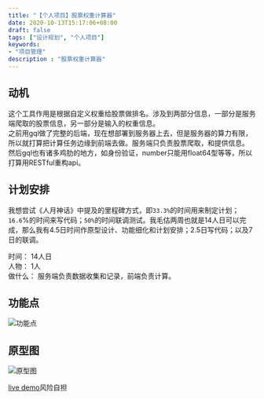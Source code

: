 ```yaml
---
title: "【个人项目】股票权重计算器"
date: 2020-10-13T15:17:06+08:00
draft: false
tags: ["设计规划", "个人项目"]
keywords:
- "项目管理"
description : "股票权重计算器"
---
```


## 动机
这个工具作用是根据自定义权重给股票做排名。涉及到两部分信息，一部分是服务端爬取的股票信息，另一部分是输入的权重信息。  
之前用gql做了完整的后端，现在想部署到服务器上去，但是服务器的算力有限，所以就打算把计算任务边缘到前端去做。服务端只负责股票爬取，和提供信息。
然后gql也有诸多鸡肋的地方，如身份验证，number只能用float64型等等，所以打算用RESTful重构api。

<!--more-->

## 计划安排
我想尝试《人月神话》中提及的里程碑方式，即`33.3%`的时间用来制定计划；`16.6`%的时间来写代码；`50%`的时间联调测试。我毛估两周也就是14人日可以完成，那么我有4.5日时间作原型设计、功能细化和计划安排；2.5日写代码；以及7日的联调。

时间： 14人日  
人物： 1人  
做什么： 服务端负责数据收集和记录，前端负责计算。  

## 功能点
![功能点](/post/stock/design.png)

## 原型图
![原型图](/post/stock/origin.png)

[live demo](https://furan.xyz/stock/)风险自担
